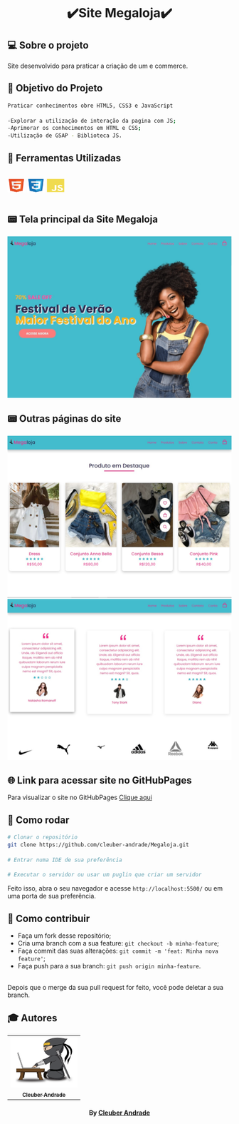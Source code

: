<h1 align="center"> 
  ✔️Site Megaloja✔️
</h1>

## 💻 Sobre o projeto

Site desenvolvido para praticar a criação de um e commerce.

## :dart: Objetivo do Projeto

```bash
Praticar conhecimentos obre HTML5, CSS3 e JavaScript

-Explorar a utilização de interação da pagina com JS;
-Aprimorar os conhecimentos em HTML e CSS;
-Utilização de GSAP - Biblioteca JS.

```
## :wrench: Ferramentas Utilizadas

<div style="display: inline_block"> <br>  
  <img align="center" alt="cleuber-HTML" height="30" width="40" src="https://raw.githubusercontent.com/devicons/devicon/master/icons/html5/html5-original.svg">
  <img align="center" alt="cleuber-CSS" height="30" width="40" src="https://raw.githubusercontent.com/devicons/devicon/master/icons/css3/css3-original.svg">
  <img align="center" alt="cleuber-Js" height="30" width="40" src="https://raw.githubusercontent.com/devicons/devicon/master/icons/javascript/javascript-plain.svg">
</div> <br> 


## :pager: Tela principal da Site Megaloja

 <img src="https://github.com/cleuber-andrade/Megaloja/blob/main/assets/img/pagina%20principal.jpg" alt="Tela Principal">
 
## :pager: Outras páginas do site

 <img src="https://github.com/cleuber-andrade/Megaloja/blob/main/assets/img/outraspaginas1.jpg" alt="tela 1"> 
 <img src="https://github.com/cleuber-andrade/Megaloja/blob/main/assets/img/outraspaginas2.jpg" alt="tela 2">
 
## :globe_with_meridians: Link para acessar site no GitHubPages

Para visualizar o site no GitHubPages <a href="https://cleuber-andrade.github.io/Megaloja/" target="_blank">Clique aqui</a> 

## 👷 Como rodar

```bash
# Clonar o repositório
git clone https://github.com/cleuber-andrade/Megaloja.git

# Entrar numa IDE de sua preferência 

# Executar o servidor ou usar um puglin que criar um servidor

```

Feito isso, abra o seu navegador e acesse `http://localhost:5500/`
ou em uma porta de sua preferência.

 ## 🤔 Como contribuir <br/>

- Faça um fork desse repositório; <br/>
- Cria uma branch com a sua feature: `git checkout -b minha-feature`;<br/>
- Faça commit das suas alterações: `git commit -m 'feat: Minha nova feature'`; <br/>
- Faça push para a sua branch: `git push origin minha-feature`.<br/>
<br/>
Depois que o merge da sua pull request for feito, você pode deletar a sua branch. <br/>


## :mortar_board: Autores

<table align="center">
    <tr>
        <td align="center">
            <a href="https://github.com/cleuber-andrade">
                <img src="https://raw.githubusercontent.com/cleuber-andrade/cleuber-andrade/main/ninja.png" width="150px;" alt="ninja" />
                <br />
                <sub><b>Cleuber Andrade</b></sub>
            </a>
        </td>    
    </tr>
</table>
<h4 align="center">
  By  <a href="https://www.linkedin.com/in/cleuber-andrade-b8955420b/" target="_blank"> Cleuber Andrade </a>
</h4>


